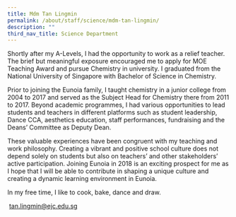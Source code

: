 ```yaml
---
title: Mdm Tan Lingmin
permalink: /about/staff/science/mdm-tan-lingmin/
description: ""
third_nav_title: Science Department
---
```



Shortly after my A-Levels, I had the opportunity to work as a relief teacher. The brief but meaningful exposure encouraged me to apply for MOE Teaching Award and pursue Chemistry in university. I graduated from the National University of Singapore with Bachelor of Science in Chemistry.

Prior to joining the Eunoia family, I taught chemistry in a junior college from 2004 to 2017 and served as the Subject Head for Chemistry there from 2011 to 2017. Beyond academic programmes, I had various opportunities to lead students and teachers in different platforms such as student leadership, Dance CCA, aesthetics education, staff performances, fundraising and the Deans’ Committee as Deputy Dean.

These valuable experiences have been congruent with my teaching and work philosophy. Creating a vibrant and positive school culture does not depend solely on students but also on teachers’ and other stakeholders’ active participation. Joining Eunoia in 2018 is an exciting prospect for me as I hope that I will be able to contribute in shaping a unique culture and creating a dynamic learning environment in Eunoia.

In my free time, I like to cook, bake, dance and draw.

 [tan.lingmin@ejc.edu.sg](mailto:tan.lingmin@ejc.edu.sg)